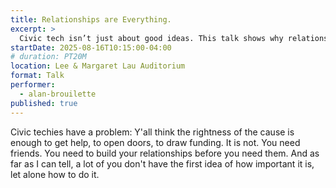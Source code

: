 ```yaml
---
title: Relationships are Everything.
excerpt: >
  Civic tech isn’t just about good ideas. This talk shows why relationships matter and how to build them before you need them.
startDate: 2025-08-16T10:15:00-04:00
# duration: PT20M
location: Lee & Margaret Lau Auditorium
format: Talk
performer:
  - alan-brouilette
published: true
---
```


Civic techies have a problem: Y'all think the rightness of the cause is enough to get help, to open doors, to draw funding. It is not. You need friends. You need to build your relationships before you need them. And as far as I can tell, a lot of you don't have the first idea of how important it is, let alone how to do it.
